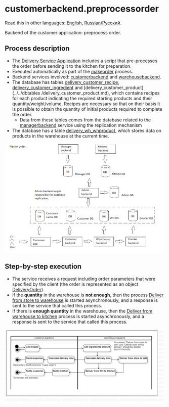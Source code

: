 # customerbackend.preprocessorder

Read this in other languages: [English](preprocessorder.md), [Russian/Русский](preprocessorder.ru.md). 

Backend of the customer application: preprocess order.

## Process description

- The [Delivery Service Application](../../../README.ru.md) includes a script that pre-processes the order before sending it to the kitchen for preparation.
- Executed automatically as part of the [makeorder](makeorder.ru.md) process.
- Backend services involved: [customerbackend](../../backend/customerbackend.ru.md) and [warehousebackend](../../backend/warehousebackend.ru.md).
- The database has tables [delivery_customer_recipe](../../dbtables/delivery_customer_recipe.md), [delivery_customer_ingredient](../../dbtables/delivery_customer_ingredient.md) and [delivery_customer_product](../../dbtables /delivery_customer_product.md), which contains recipes for each product indicating the required starting products and their quantity/weight/volume. Recipes are necessary so that on their basis it is possible to obtain the quantity of initial products required to complete the order.
     - Data from these tables comes from the database related to the [managerbackend](../../backend/managerbackend.ru.md) service using the replication mechanism
- The database has a table [delivery_wh_whproduct](../../dbtables/delivery_wh_whproduct.md), which stores data on products in the warehouse at the current time.

![placing_order_overall](../../img/placing_order_overall.png)

## Step-by-step execution

- The service receives a request including order parameters that were specified by the client (the order is represented as an object [DeliveryOrder](https://github.com/alexeysp11/workflow-lib/blob/main/docs/Models/Business/BusinessDocuments/DeliveryOrder.md)).
- If the **quantity** in the warehouse is **not enough**, then the process [Deliver from store to warehouse](../courier/store2wh.md) is started asynchronously, and a response is sent to the service that called this process.
- If there is **enough quantity** in the warehouse, then the [Deliver from warehouse to kitchen](../warehouse/fromwhtokitchen.md) process is started asynchronously, and a response is sent to the service that called this process.

![customer.preprocessorder](../../img/activitydiagrams/customer.preprocessorder.png)
